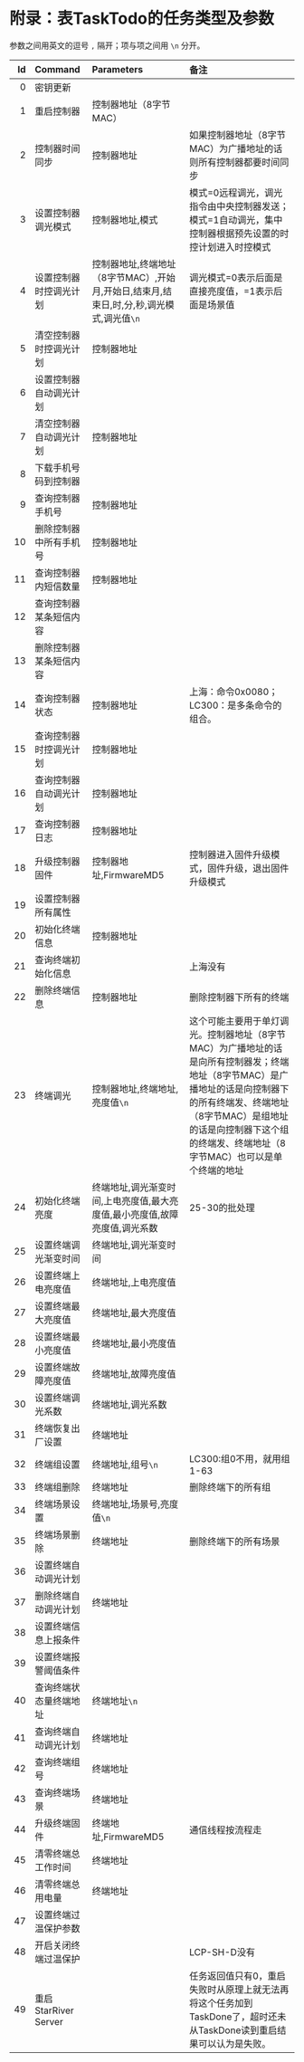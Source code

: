 # 附录：表TaskTodo的任务类型及参数

参数之间用英文的逗号 `,` 隔开；项与项之间用 `\n` 分开。

|Id|Command|Parameters|备注	|
| ---: | :--- | :--- | :--- |
|0|密钥更新|||
|1|重启控制器|控制器地址（8字节MAC）||
|2|控制器时间同步|控制器地址|如果控制器地址（8字节MAC）为广播地址的话则所有控制器都要时间同步|
|3|设置控制器调光模式|控制器地址,模式|模式=0远程调光，调光指令由中央控制器发送；模式=1自动调光，集中控制器根据预先设置的时控计划进入时控模式|
|4|设置控制器时控调光计划|控制器地址,终端地址（8字节MAC）,开始月,开始日,结束月,结束日,时,分,秒,调光模式,调光值`\n`|调光模式=0表示后面是直接亮度值，=1表示后面是场景值|
|5|清空控制器时控调光计划|控制器地址||
|6|设置控制器自动调光计划|||
|7|清空控制器自动调光计划|控制器地址||
|8|下载手机号码到控制器|||
|9|查询控制器手机号|控制器地址||
|10|删除控制器中所有手机号|控制器地址||
|11|查询控制器内短信数量|控制器地址||
|12|查询控制器某条短信内容|||
|13|删除控制器某条短信内容|||
|14|查询控制器状态|控制器地址|上海：命令0x0080；LC300：是多条命令的组合。|
|15|查询控制器时控调光计划|控制器地址||
|16|查询控制器自动调光计划|控制器地址||
|17|查询控制器日志|控制器地址||
|18|升级控制器固件|控制器地址,FirmwareMD5|控制器进入固件升级模式，固件升级，退出固件升级模式|
|19|设置控制器所有属性|||
|20|初始化终端信息|控制器地址||
|21|查询终端初始化信息||上海没有|
|22|删除终端信息|控制器地址|删除控制器下所有的终端|
|23|终端调光|控制器地址,终端地址,亮度值`\n`|这个可能主要用于单灯调光。控制器地址（8字节MAC）为广播地址的话是向所有控制器发；终端地址（8字节MAC）是广播地址的话是向控制器下的所有终端发、终端地址（8字节MAC）是组地址的话是向控制器下这个组的终端发、终端地址（8字节MAC）也可以是单个终端的地址|
|24|初始化终端亮度|终端地址,调光渐变时间,上电亮度值,最大亮度值,最小亮度值,故障亮度值,调光系数|25-30的批处理|
|25|设置终端调光渐变时间|终端地址,调光渐变时间||
|26|设置终端上电亮度值|终端地址,上电亮度值||
|27|设置终端最大亮度值|终端地址,最大亮度值||
|28|设置终端最小亮度值|终端地址,最小亮度值||
|29|设置终端故障亮度值|终端地址,故障亮度值||
|30|设置终端调光系数|终端地址,调光系数||
|31|终端恢复出厂设置|终端地址||
|32|终端组设置|终端地址,组号`\n`|LC300:组0不用，就用组1-63|
|33|终端组删除|终端地址|删除终端下的所有组|
|34|终端场景设置|终端地址,场景号,亮度值`\n`||
|35|终端场景删除|终端地址|删除终端下的所有场景|
|36|设置终端自动调光计划|||
|37|删除终端自动调光计划|终端地址||
|38|设置终端信息上报条件|||
|39|设置终端报警阈值条件|||
|40|查询终端状态量终端地址|终端地址`\n`||
|41|查询终端自动调光计划|终端地址||
|42|查询终端组号|终端地址||
|43|查询终端场景|终端地址||
|44|升级终端固件|终端地址,FirmwareMD5|通信线程按流程走|
|45|清零终端总工作时间|终端地址||
|46|清零终端总用电量|终端地址||
|47|设置终端过温保护参数|||
|48|开启关闭终端过温保护||LCP-SH-D没有|
|49|重启StarRiver Server||任务返回值只有0，重启失败时从原理上就无法再将这个任务加到TaskDone了，超时还未从TaskDone读到重启结果可以认为是失败。|
